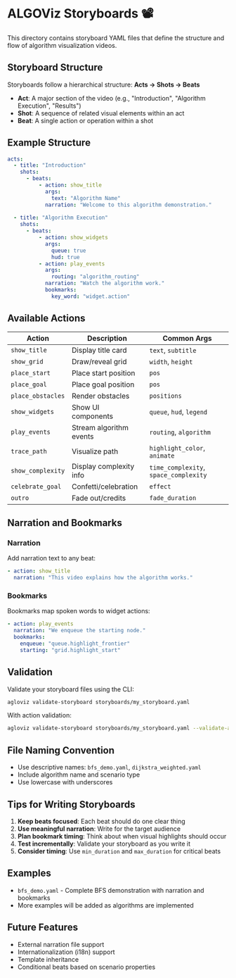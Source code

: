 # ALGOViz Storyboards 📽️

This directory contains storyboard YAML files that define the structure and flow of algorithm visualization videos.

## Storyboard Structure

Storyboards follow a hierarchical structure: **Acts → Shots → Beats**

- **Act**: A major section of the video (e.g., "Introduction", "Algorithm Execution", "Results")
- **Shot**: A sequence of related visual elements within an act
- **Beat**: A single action or operation within a shot

## Example Structure

```yaml
acts:
  - title: "Introduction"
    shots:
      - beats:
          - action: show_title
            args: 
              text: "Algorithm Name"
            narration: "Welcome to this algorithm demonstration."
  
  - title: "Algorithm Execution"
    shots:
      - beats:
          - action: show_widgets
            args: 
              queue: true
              hud: true
          - action: play_events
            args: 
              routing: "algorithm_routing"
            narration: "Watch the algorithm work."
            bookmarks:
              key_word: "widget.action"
```

## Available Actions

| Action | Description | Common Args |
|--------|-------------|-------------|
| `show_title` | Display title card | `text`, `subtitle` |
| `show_grid` | Draw/reveal grid | `width`, `height` |
| `place_start` | Place start position | `pos` |
| `place_goal` | Place goal position | `pos` |
| `place_obstacles` | Render obstacles | `positions` |
| `show_widgets` | Show UI components | `queue`, `hud`, `legend` |
| `play_events` | Stream algorithm events | `routing`, `algorithm` |
| `trace_path` | Visualize path | `highlight_color`, `animate` |
| `show_complexity` | Display complexity info | `time_complexity`, `space_complexity` |
| `celebrate_goal` | Confetti/celebration | `effect` |
| `outro` | Fade out/credits | `fade_duration` |

## Narration and Bookmarks

### Narration
Add narration text to any beat:
```yaml
- action: show_title
  narration: "This video explains how the algorithm works."
```

### Bookmarks
Bookmarks map spoken words to widget actions:
```yaml
- action: play_events
  narration: "We enqueue the starting node."
  bookmarks:
    enqueue: "queue.highlight_frontier"
    starting: "grid.highlight_start"
```

## Validation

Validate your storyboard files using the CLI:
```bash
agloviz validate-storyboard storyboards/my_storyboard.yaml
```

With action validation:
```bash
agloviz validate-storyboard storyboards/my_storyboard.yaml --validate-actions
```

## File Naming Convention

- Use descriptive names: `bfs_demo.yaml`, `dijkstra_weighted.yaml`
- Include algorithm name and scenario type
- Use lowercase with underscores

## Tips for Writing Storyboards

1. **Keep beats focused**: Each beat should do one clear thing
2. **Use meaningful narration**: Write for the target audience
3. **Plan bookmark timing**: Think about when visual highlights should occur
4. **Test incrementally**: Validate your storyboard as you write it
5. **Consider timing**: Use `min_duration` and `max_duration` for critical beats

## Examples

- `bfs_demo.yaml` - Complete BFS demonstration with narration and bookmarks
- More examples will be added as algorithms are implemented

## Future Features

- External narration file support
- Internationalization (i18n) support  
- Template inheritance
- Conditional beats based on scenario properties

